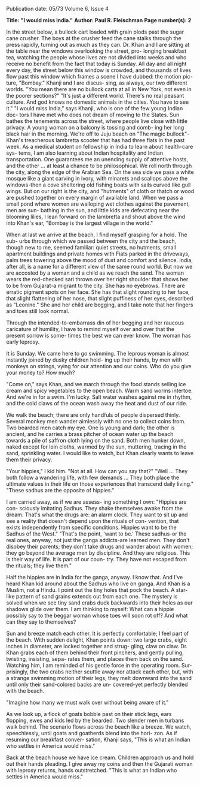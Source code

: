Publication date: 05/73
Volume 6, Issue 4

**Title: "I would miss India."**
**Author: Paul R. Fleischman**
**Page number(s): 2**

In the street below, a bullock cart loaded 
with grain plods past the sugar cane 
crusher. The boys at the crusher feed the 
cane stalks through the press rapidly, 
turning out as much as they can. Dr. 
Khan and I are sitting at the table near 
the windows overlooking the street, pro-
longing breakfast tea, watching the 
people whose lives are not divided into 
weeks and who receive no benefit from 
the fact that today is Sunday. All day and 
all night every day, the street below this 
window is crowded, and thousands of 
lives flow past this window which frames 
a scene I have dubbed: the motion pic-
ture, "Bombay." Khanji and I are discus-
sing, as always, our two different worlds. 
"You mean there are no bullock carts 
at all in New York, not even in the poorer 
sections?" 
"It's just a different world. There's no 
real peasant culture. And god knows no 
domestic animals in the cities. You have 
to see it." 
"I would miss India," says Khanji, 
who is one of the few young Indian doc-
tors I have met who does not dream of 
moving to the States. Sun bathes the 
tenements across the street, where people 
live close with little privacy. A young 
woman on a balcony is tossing and comb-
ing her long black hair in the morning. 
We're off to Juju beach on "The magic 
bullock"-Khan's treacherous lambretta 
scooter that has had three flats in the past 
week. As a medical student on fellowship 
in India to learn about health-care sys-
tems, I am also learning about Indian 
hospitality and Indian transportation. 
One guarantees me an unending supply of 
attentive hosts, and the other ... at least a 
chance to be philosophical. We roll north 
through the city, along the edge of the 
Arabian Sea. On the sea side we pass a 
white mosque like a giant carving in 
ivory, with minarets and scallops above 
the windows-then a cove sheltering old 
fishing boats with sails curved like gull 
wings. But on our right is the city, and 
"hutments" of cloth or thatch or wood 
are pushed together on every margin of 
available land. When we pass a small pond 
where women are walloping wet clothes 
against the pavement, men are sun-
bathing in the sun, and little kids are 
defecating near the blooming lilies, I lean 
forward on the lambretta and shout 
above the wind into Khan's ear, 
"Bombay is the largest village in the 
world." 

When at last we arrive at the beach, I 
find myself grasping for a hold. The sub-
urbs through which we passed between 
the city and the beach, though new to 
me, seemed familiar: quiet streets, no 
hutments, small apartment buildings and 
private homes with Fiats parked in the 
driveways, palm trees towering above the 
mood of dust and comfort and silence. 
India, after all, is a name for a different 
view of the same round world. But now 
we are accosted by a woman and a child 
as we reach the sand. The woman wears 
the red-checked sari thrown over her right 
shoulder that shows her to be from 
Gujarat-a migrant to the city. She has no 
eyebrows. There are erratic pigment spots 
on her face. She has that slight rounding 
to her face, that slight flattening of her 
nose, that slight puffiness of her eyes, 
described as "Leonine." She and her child 
are begging, and I take note that her 
fingers and toes still look normal. 

Through the intended-to-embarrass din of 
her begging and her raucous caricature 
of humility, I have to remind myself over 
and over that the present sorrow is some-
times the best we can ever know. The 
woman has early leprosy. 

It is Sunday. We came here to go 
swimming. The leprous woman is almost 
instantly joined by dusky children hold-
ing up their hands, by men with monkeys 
on strings, vying for our attention and 
our coins. Who do you give your money 
to? How much? 

"Come on," says Khan, and we march 
through the food stands selling ice cream 
and spicy vegetables to the open beach. 
Warm sand worms intertoe. And we're in 
for a swim. I'm lucky. Salt water washes 
against me in rhythm, and the cold claws 
of the ocean wash away the heat and dust 
of our ride. 

We walk the beach; there are only 
handfuls of people dispersed thinly. 
Several monkey men wander aimlessly 
with no one to collect coins from. Two 
bearded men catch my eye. One is young 
and dark; the other is ancient, and he 
carries a brass pitcher of ocean water up 
the beach towards a pile of saffron cloth 
lying on the sand. Both men hunker 
down, naked except for loin cloths, 
warmed by the sun, muttering, tracing in 
the sand, sprinkling water. I would like to 
watch, but Khan clearly wants to leave 
them their privacy. 

"Your hippies," I kid him. 
"Not at all. How can you say that?" 
"Well ... They both follow a wandering 
life, with few demands ... They both place 
the ultimate values in their life on those 
experiences that transcend daily living." 
"These sadhus are the opposite of 
hippies." 

I am carried away, as if we are assess-
ing something I own: "Hippies are con-
sciously imitating Sadhus. They shake 
themselves awake from the dream. That's 
what the drugs are: an alarm clock. They 
want to sit up and see a reality that 
doesn't depend upon the rituals of con-
vention, that exists independently from 
specific conditions. Hippies want to be 
the Sadhus of the West." 
"That's the point, 'want to be.' These 
sadhus-or the real ones, anyway, not just 
the ganga addicts-are learned men. They 
don't disobey their parents; they don't 
take drugs and wander about with 
women; they go beyond the average men 
by discipline. And they are religious. This 
is their way of life. It is part of our coun-
try. They have not escaped from the 
rituals; they live them." 

Half the hippies are in India for the 
ganga, anyway. I know that. And I've 
heard Khan kid around about the Sadhus 
who live on ganga. And Khan is a Muslim, 
not a Hindu. I point out the tiny holes 
that pock the beach. A star-like pattern 
of sand grains extends out from each one. 
The mystery is solved when we see tiny 
sand crabs duck backwards into their 
holes as our shadows glide over them. I 
am thinking to myself: What can a hippie 
possibly say to the beggar woman whose 
toes will soon rot off? And what can they 
say to themselves? 

Sun and breeze match each other. It is 
perfectly comfortable; I feel part of the 
beach. With sudden delight, Khan points 
down: two large crabs, eight inches in 
diameter, are locked together and strug-
gling, claw on claw. Dr. Khan grabs each 
of them behind their front pinchers, and 
gently pulling, twisting, insisting, sepa-
rates them, and places them back on the 
sand. Watching him, I am reminded of his 
gentle force in the operating room. Sur-
prisingly, the two crabs neither scuttle 
away nor attack each other, but, with a 
strange swimming motion of their legs, 
they melt downward into the sand until 
only their sand-colored backs are un-
covered-yet perfectly blended with the 
beach. 

"Imagine how many we must walk 
over without being aware of it." 

As we look up, a flock of goats bobble 
past on their stick legs, ears flopping, 
ewes and kids led by the bearded. Two 
slender men in turbans walk behind. The 
scenario flows across the beach like a 
breeze. We watch, speechlessly, until 
goats and goatherds blend into the hori-
zon. As if resuming our breakfast conver-
sation, Khanji says, "This is what an 
Indian who settles in America would 
miss." 

Back at the beach house we have ice 
cream. Children approach us and hold out 
their hands pleading. I give away my 
coins and then the Gujarati woman with 
leprosy returns, hands outstretched. 
"This is what an Indian who settles in 
America would miss."